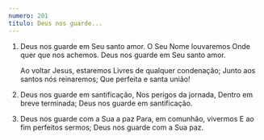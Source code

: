 ```yaml
---
numero: 201
titulo: Deus nos guarde...
---
```

1. Deus nos guarde em Seu santo amor.
   O Seu Nome louvaremos
   Onde quer que nos achemos.
   Deus nos guarde em Seu santo amor.

   Ao voltar Jesus, estaremos
   Livres de qualquer condenação;
   Junto aos santos nós reinaremos;
   Que perfeita e santa união!

2. Deus nos guarde em santificação,
   Nos perigos da jornada,
   Dentro em breve terminada;
   Deus nos guarde em santificação.

3. Deus nos guarde com a Sua a paz
   Para, em comunhão, vivermos
   E ao fim perfeitos sermos;
   Deus nos guarde com a Sua paz.
